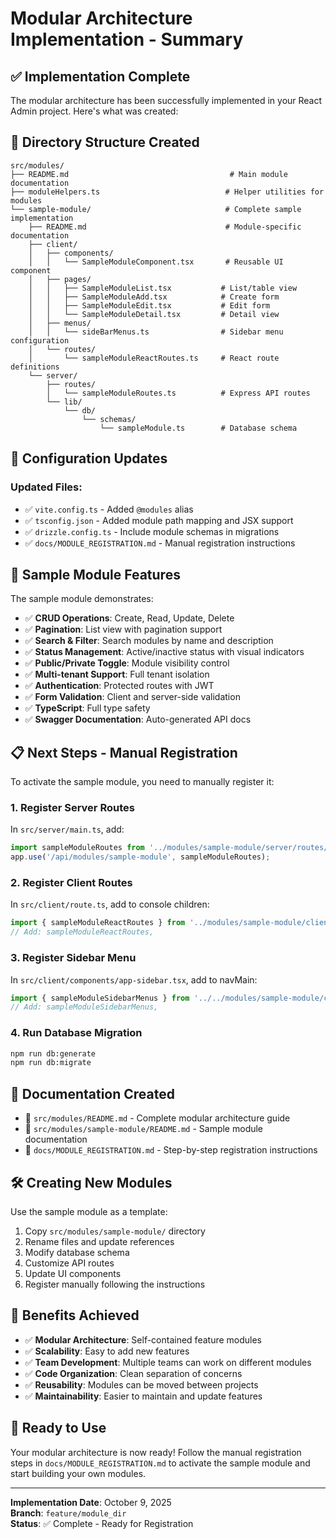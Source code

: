 # Modular Architecture Implementation - Summary

## ✅ **Implementation Complete**

The modular architecture has been successfully implemented in your React Admin project. Here's what was created:

## 📁 **Directory Structure Created**

```
src/modules/
├── README.md                                    # Main module documentation
├── moduleHelpers.ts                            # Helper utilities for modules
└── sample-module/                              # Complete sample implementation
    ├── README.md                               # Module-specific documentation
    ├── client/
    │   ├── components/
    │   │   └── SampleModuleComponent.tsx       # Reusable UI component
    │   ├── pages/
    │   │   ├── SampleModuleList.tsx           # List/table view
    │   │   ├── SampleModuleAdd.tsx            # Create form
    │   │   ├── SampleModuleEdit.tsx           # Edit form
    │   │   └── SampleModuleDetail.tsx         # Detail view
    │   ├── menus/
    │   │   └── sideBarMenus.ts                # Sidebar menu configuration
    │   └── routes/
    │       └── sampleModuleReactRoutes.ts     # React route definitions
    └── server/
        ├── routes/
        │   └── sampleModuleRoutes.ts          # Express API routes
        └── lib/
            └── db/
                └── schemas/
                    └── sampleModule.ts        # Database schema
```

## 🔧 **Configuration Updates**

### Updated Files:
- ✅ `vite.config.ts` - Added `@modules` alias
- ✅ `tsconfig.json` - Added module path mapping and JSX support  
- ✅ `drizzle.config.ts` - Include module schemas in migrations
- ✅ `docs/MODULE_REGISTRATION.md` - Manual registration instructions

## 🎯 **Sample Module Features**

The sample module demonstrates:
- ✅ **CRUD Operations**: Create, Read, Update, Delete
- ✅ **Pagination**: List view with pagination support
- ✅ **Search & Filter**: Search modules by name and description
- ✅ **Status Management**: Active/inactive status with visual indicators
- ✅ **Public/Private Toggle**: Module visibility control
- ✅ **Multi-tenant Support**: Full tenant isolation
- ✅ **Authentication**: Protected routes with JWT
- ✅ **Form Validation**: Client and server-side validation
- ✅ **TypeScript**: Full type safety
- ✅ **Swagger Documentation**: Auto-generated API docs

## 📋 **Next Steps - Manual Registration**

To activate the sample module, you need to manually register it:

### 1. Register Server Routes
In `src/server/main.ts`, add:
```typescript
import sampleModuleRoutes from '../modules/sample-module/server/routes/sampleModuleRoutes';
app.use('/api/modules/sample-module', sampleModuleRoutes);
```

### 2. Register Client Routes  
In `src/client/route.ts`, add to console children:
```typescript
import { sampleModuleReactRoutes } from '../modules/sample-module/client/routes/sampleModuleReactRoutes';
// Add: sampleModuleReactRoutes,
```

### 3. Register Sidebar Menu
In `src/client/components/app-sidebar.tsx`, add to navMain:
```typescript
import { sampleModuleSidebarMenus } from '../../modules/sample-module/client/menus/sideBarMenus';
// Add: sampleModuleSidebarMenus,
```

### 4. Run Database Migration
```bash
npm run db:generate
npm run db:migrate
```

## 📖 **Documentation Created**

- 📄 `src/modules/README.md` - Complete modular architecture guide
- 📄 `src/modules/sample-module/README.md` - Sample module documentation
- 📄 `docs/MODULE_REGISTRATION.md` - Step-by-step registration instructions

## 🛠️ **Creating New Modules**

Use the sample module as a template:

1. Copy `src/modules/sample-module/` directory
2. Rename files and update references
3. Modify database schema
4. Customize API routes
5. Update UI components
6. Register manually following the instructions

## 🎉 **Benefits Achieved**

- ✅ **Modular Architecture**: Self-contained feature modules
- ✅ **Scalability**: Easy to add new features
- ✅ **Team Development**: Multiple teams can work on different modules
- ✅ **Code Organization**: Clean separation of concerns
- ✅ **Reusability**: Modules can be moved between projects
- ✅ **Maintainability**: Easier to maintain and update features

## 🚀 **Ready to Use**

Your modular architecture is now ready! Follow the manual registration steps in `docs/MODULE_REGISTRATION.md` to activate the sample module and start building your own modules.

---

**Implementation Date**: October 9, 2025  
**Branch**: `feature/module_dir`  
**Status**: ✅ Complete - Ready for Registration